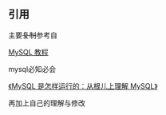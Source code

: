 ## 引用

主要~~复制~~参考自



[MySQL 教程](https://www.runoob.com/mysql/mysql-tutorial.html)

mysql必知必会

[《MySQL 是怎样运行的：从根儿上理解 MySQL》](https://relph1119.github.io/mysql-learning-notes/)



再加上自己的理解与修改